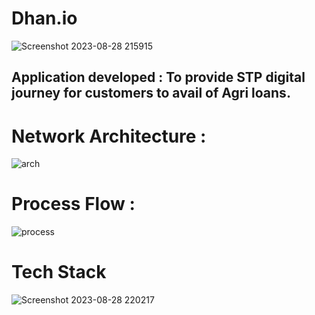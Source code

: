 # Dhan.io
![Screenshot 2023-08-28 215915](https://github.com/Reetinder932/dhan1/assets/113838495/799d3f7c-bb32-474d-a7b7-fb0f8daab0ac)

##  Application developed : To provide STP digital journey for customers to avail of Agri loans.


# Network Architecture :

![arch](https://github.com/Reetinder932/dhan1/assets/113838495/5a02601c-3f7e-4d25-9860-fef18eff87d3)

# Process Flow :

![process](https://github.com/Reetinder932/dhan1/assets/113838495/f80449b5-a5ee-4228-b811-fc5c63d28c39)


# Tech Stack


![Screenshot 2023-08-28 220217](https://github.com/Reetinder932/dhan1/assets/113838495/e0f55c0a-647e-4c45-9388-82f9fbdbd427)




